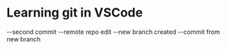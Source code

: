 # Learning git in VSCode
--second commit
--remote repo edit
--new branch created
--commit from new branch
